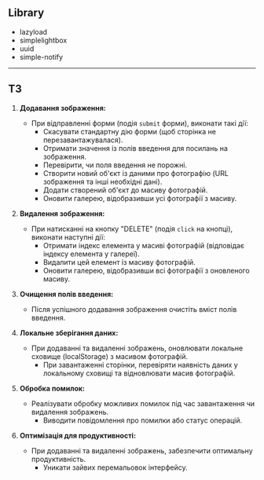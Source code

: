 ## Library

- lazyload
- simplelightbox
- uuid
- simple-notify

---

## ТЗ

1. **Додавання зображення:**

   - При відправленні форми (подія `submit` форми), виконати такі дії:
     - Скасувати стандартну дію форми (щоб сторінка не перезавантажувалася).
     - Отримати значення із полів введення для посилань на зображення.
     - Перевірити, чи поля введення не порожні.
     - Створити новий об'єкт із даними про фотографію (URL зображення та інші необхідні дані).
     - Додати створений об'єкт до масиву фотографій.
     - Оновити галерею, відобразивши усі фотографії з масиву.

1. **Видалення зображення:**

   - При натисканні на кнопку "DELETE" (подія `click` на кнопці), виконати наступні дії:
     - Отримати індекс елемента у масиві фотографій (відповідає індексу елемента у галереї).
     - Видалити цей елемент із масиву фотографій.
     - Оновити галерею, відобразивши всі фотографії з оновленого масиву.

1. **Очищення полів введення:**

   - Після успішного додавання зображення очистіть вміст полів введення.

1. **Локальне зберігання даних:**

   - При додаванні та видаленні зображень, оновлювати локальне сховище (localStorage) з масивом фотографій.
     - При завантаженні сторінки, перевіряти наявність даних у локальному сховищі та відновлювати масив фотографій.

1. **Обробка помилок:**

   - Реалізувати обробку можливих помилок під час завантаження чи видалення зображень.
     - Виводити повідомлення про помилки або статус операцій.

1. **Оптимізація для продуктивності:**

   - При додаванні та видаленні зображень, забезпечити оптимальну продуктивність.
     - Уникати зайвих перемальовок інтерфейсу.
